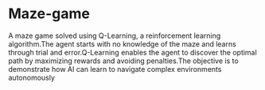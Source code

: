 # Maze-game
 A maze game solved using Q-Learning, a
 reinforcement learning algorithm.The agent starts with no knowledge of the maze and
 learns through trial and error.Q-Learning enables the agent to discover the
 optimal path by maximizing rewards and avoiding
 penalties.The objective is to demonstrate how AI can learn to
 navigate complex environments autonomously
